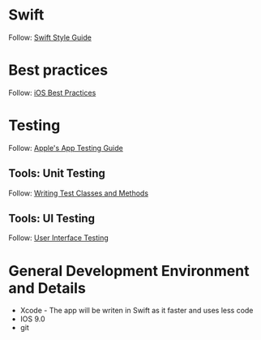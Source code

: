 # Swift

Follow: [Swift Style Guide](https://github.com/raywenderlich/swift-style-guide/blob/master/README.markdown)

# Best practices

Follow: [iOS Best Practices](https://github.com/futurice/ios-good-practices)

# Testing

Follow: [Apple's App Testing Guide](https://developer.apple.com/library/content/technotes/tn2431/_index.html)

## Tools: Unit Testing
Follow: [Writing Test Classes and Methods](https://developer.apple.com/library/content/documentation/DeveloperTools/Conceptual/testing_with_xcode/chapters/04-writing_tests.html)

## Tools: UI Testing
Follow: [User Interface Testing](https://developer.apple.com/library/content/documentation/DeveloperTools/Conceptual/testing_with_xcode/chapters/09-ui_testing.html)

# General Development Environment and Details

- Xcode - The app will be writen in Swift as it faster and uses less code
- IOS 9.0
- git
